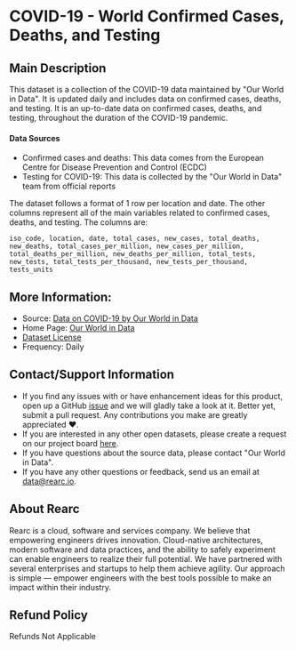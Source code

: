 # COVID-19 - World Confirmed Cases, Deaths, and Testing

## Main Description
This dataset is a collection of the COVID-19 data maintained by "Our World in Data". It is updated daily and includes data on confirmed cases, deaths, and testing. It is an up-to-date data on confirmed cases, deaths, and testing, throughout the duration of the COVID-19 pandemic.  

#### Data Sources  
- Confirmed cases and deaths: This data comes from the European Centre for Disease Prevention and Control (ECDC)
- Testing for COVID-19: This data is collected by the "Our World in Data" team from official reports

The dataset follows a format of 1 row per location and date. The other columns represent all of the main variables related to confirmed cases, deaths, and testing. The columns are:  

`iso_code, location, date, total_cases, new_cases, total_deaths, new_deaths, total_cases_per_million, new_cases_per_million, total_deaths_per_million, new_deaths_per_million, total_tests, new_tests, total_tests_per_thousand, new_tests_per_thousand, tests_units`

## More Information:
- Source: [Data on COVID-19 by Our World in Data](https://github.com/owid/covid-19-data/tree/master/public/data/)
- Home Page: [Our World in Data](https://ourworldindata.org/coronavirus)
- [Dataset License](https://creativecommons.org/licenses/by/4.0/)
- Frequency: Daily    

## Contact/Support Information
- If you find any issues with or have enhancement ideas for this product, open up a GitHub [issue](https://github.com/rearc/aws-data-exchange-covid-19-world-cases-deaths-testing/issues) and we will gladly take a look at it. Better yet, submit a pull request. Any contributions you make are greatly appreciated :heart:.
- If you are interested in any other open datasets, please create a request on our project board [here](https://github.com/rearc-data/covid-datasets-aws-data-exchange/projects/1).
- If you have questions about the source data, please contact "Our World in Data".
- If you have any other questions or feedback, send us an email at data@rearc.io.

## About Rearc
Rearc is a cloud, software and services company. We believe that empowering engineers drives innovation. Cloud-native architectures, modern software and data practices, and the ability to safely experiment can enable engineers to realize their full potential. We have partnered with several enterprises and startups to help them achieve agility. Our approach is simple — empower engineers with the best tools possible to make an impact within their industry.

## Refund Policy  
Refunds Not Applicable
